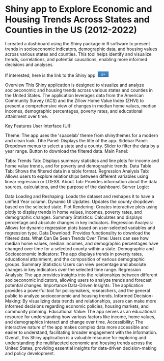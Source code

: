# Shiny app to Explore Economic and Housing Trends Across States and Counties in the US (2012-2022)

I created a dashboard using the Shiny package in R software to present trends in socioeconomic indicators, demographic data, and housing values across various states and counties. This tool helps identify and visualize trends, correlations, and potential causations, enabling more informed decisions and analyses.

If interested, here is the link to the Shiny app.
[<img width="35px" src="assets/shiny-og-fb.jpg">](https://selinkarabulut.shinyapps.io/ushousinganddemographics/)

Overview
This Shiny application is designed to visualize and analyze socioeconomic and housing trends across various states and counties in the United States. The application leverages data from the American Community Survey (ACS) and the Zillow Home Value Index (ZHVI) to present a comprehensive view of changes in median home values, median incomes, demographic percentages, poverty rates, and educational attainment over time.

Key Features
User Interface (UI):

Theme: The app uses the 'spacelab' theme from shinythemes for a modern and clean look.
Title Panel: Displays the title of the app.
Sidebar Panel:
Dropdown menus to select a state and a county.
Slider to filter the data by a year range.
Button to download the filtered data.
Main Panel:

Tabs:
Trends Tab: Displays summary statistics and line plots for income and home value trends, and for poverty and demographic trends.
Data Table Tab: Shows the filtered data in a table format.
Regression Analysis Tab: Allows users to explore relationships between different variables using linear regression or LOESS.
About Tab: Provides information about the data sources, calculations, and the purpose of the dashboard.
Server Logic:

Data Loading and Reshaping: Loads the dataset and reshapes it to have a unified Year column.
Dynamic UI Updates: Updates the county dropdown based on the selected state.
Plot Rendering: Creates interactive plots using plotly to display trends in home values, incomes, poverty rates, and demographic changes.
Summary Statistics: Calculates and displays percentage and absolute changes in key indicators.
Regression Analysis: Allows for dynamic regression plots based on user-selected variables and regression type.
Data Download: Provides functionality to download the filtered data.
What Can Be Seen
Trends Over Time: Users can see how median home values, median incomes, and demographic percentages have changed over time for a selected county within a state.
Demographic and Socioeconomic Indicators: The app displays trends in poverty rates, educational attainment, and the composition of various demographic groups.
Summary Statistics: Users can view percentage and absolute changes in key indicators over the selected time range.
Regression Analysis: The app provides insights into the relationships between different socioeconomic indicators, allowing users to analyze trends and forecast potential changes.
Importance
Data-Driven Insights: The application provides a powerful tool for policymakers, researchers, and the general public to analyze socioeconomic and housing trends.
Informed Decision-Making: By visualizing data trends and relationships, users can make more informed decisions regarding economic policies, housing markets, and community planning.
Educational Value: The app serves as an educational resource for understanding how various factors like income, home values, and demographics interact and change over time.
Accessibility: The interactive nature of the app makes complex data more accessible and easier to understand, facilitating broader engagement with the information.
Overall, this Shiny application is a valuable resource for exploring and understanding the multifaceted economic and housing trends across the United States, providing essential insights for data-driven decision-making and policy development.





